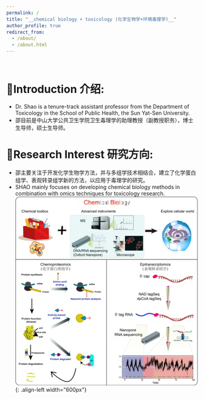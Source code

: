 ```yaml
---
permalink: /
title: "__chemical biology + toxicology (化学生物学+环境毒理学)__"
author_profile: true
redirect_from: 
  - /about/
  - /about.html
---
```

<br />
          
# __🥇Introduction 介绍:__   
* Dr. Shao is a tenure-track assistant professor from the Department of Toxicology in the School of Public Health, the Sun Yat-Sen University.  
* 邵目前是中山大学公共卫生学院卫生毒理学的助理教授（副教授职务），博士生导师，硕士生导师。     

# __🥈Research Interest 研究方向:__   
* 邵主要关注于开发化学生物学方法，并与多组学技术相结合，建立了化学蛋白组学、表观转录组学新的方法，以应用于毒理学的研究。      
* SHAO mainly focuses on developing chemical biology methods in combination with omics techniques for toxicology research.  
![chemical biology](/images/ChemBio.png){: .align-left width="600px"}  
